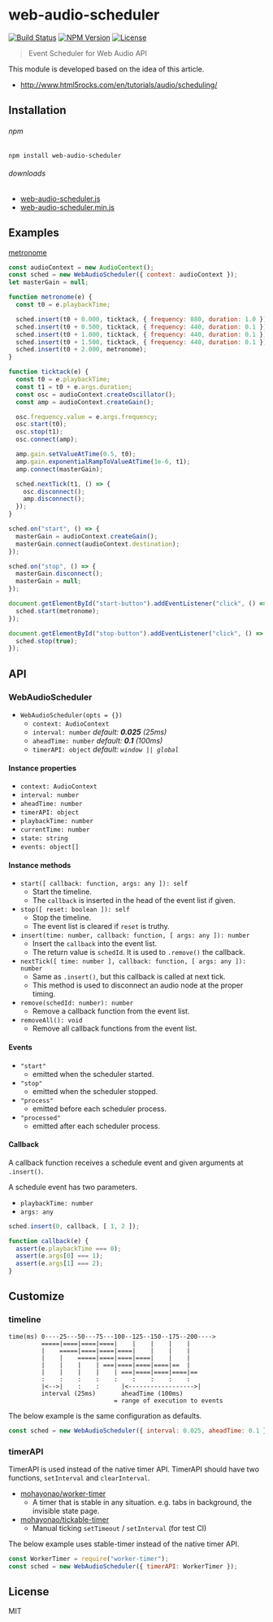 # web-audio-scheduler
[![Build Status](http://img.shields.io/travis/mohayonao/web-audio-scheduler.svg?style=flat-square)](https://travis-ci.org/mohayonao/web-audio-scheduler)
[![NPM Version](http://img.shields.io/npm/v/web-audio-scheduler.svg?style=flat-square)](https://www.npmjs.org/package/web-audio-scheduler)
[![License](http://img.shields.io/badge/license-MIT-brightgreen.svg?style=flat-square)](http://mohayonao.mit-license.org/)

> Event Scheduler for Web Audio API

This module is developed based on the idea of this article.

 - http://www.html5rocks.com/en/tutorials/audio/scheduling/

## Installation

###### npm

```
npm install web-audio-scheduler
```

###### downloads

- [web-audio-scheduler.js](https://raw.githubusercontent.com/mohayonao/web-audio-scheduler/master/build/web-audio-scheduler.js)
- [web-audio-scheduler.min.js](https://raw.githubusercontent.com/mohayonao/web-audio-scheduler/master/build/web-audio-scheduler.min.js)

## Examples

[metronome](http://mohayonao.github.io/web-audio-scheduler/)

```js
const audioContext = new AudioContext();
const sched = new WebAudioScheduler({ context: audioContext });
let masterGain = null;

function metronome(e) {
  const t0 = e.playbackTime;

  sched.insert(t0 + 0.000, ticktack, { frequency: 880, duration: 1.0 });
  sched.insert(t0 + 0.500, ticktack, { frequency: 440, duration: 0.1 });
  sched.insert(t0 + 1.000, ticktack, { frequency: 440, duration: 0.1 });
  sched.insert(t0 + 1.500, ticktack, { frequency: 440, duration: 0.1 });
  sched.insert(t0 + 2.000, metronome);
}

function ticktack(e) {
  const t0 = e.playbackTime;
  const t1 = t0 + e.args.duration;
  const osc = audioContext.createOscillator();
  const amp = audioContext.createGain();

  osc.frequency.value = e.args.frequency;
  osc.start(t0);
  osc.stop(t1);
  osc.connect(amp);

  amp.gain.setValueAtTime(0.5, t0);
  amp.gain.exponentialRampToValueAtTime(1e-6, t1);
  amp.connect(masterGain);

  sched.nextTick(t1, () => {
    osc.disconnect();
    amp.disconnect();
  });
}

sched.on("start", () => {
  masterGain = audioContext.createGain();
  masterGain.connect(audioContext.destination);
});

sched.on("stop", () => {
  masterGain.disconnect();
  masterGain = null;
});

document.getElementById("start-button").addEventListener("click", () => {
  sched.start(metronome);  
});

document.getElementById("stop-button").addEventListener("click", () => {
  sched.stop(true);
});
```

## API
### WebAudioScheduler
- `WebAudioScheduler(opts = {})`
  - `context: AudioContext`
  - `interval: number` _default: **0.025** (25ms)_
  - `aheadTime: number` _default: **0.1** (100ms)_
  - `timerAPI: object` _default: `window || global`_

#### Instance properties
- `context: AudioContext`
- `interval: number`
- `aheadTime: number`
- `timerAPI: object`
- `playbackTime: number`
- `currentTime: number`
- `state: string`
- `events: object[]`

#### Instance methods
- `start([ callback: function, args: any ]): self`
  - Start the timeline.
  - The `callback` is inserted in the head of the event list if given.
- `stop([ reset: boolean ]): self`
  - Stop the timeline.
  - The event list is cleared if `reset` is truthy.
- `insert(time: number, callback: function, [ args: any ]): number`
  - Insert the `callback` into the event list.
  - The return value is `schedId`. It is used to `.remove()` the callback.
- `nextTick([ time: number ], callback: function, [ args: any ]): number`
  - Same as `.insert()`, but this callback is called at next tick.
  - This method is used to disconnect an audio node at the proper timing.
- `remove(schedId: number): number`
  - Remove a callback function from the event list.
- `removeAll(): void`
  - Remove all callback functions from the event list.

#### Events
- `"start"`
  - emitted when the scheduler started.
- `"stop"`
  - emitted when the scheduler stopped.
- `"process"`
  - emitted before each scheduler process.
- `"processed"`
  - emitted after each scheduler process.

#### Callback
A callback function receives a schedule event and given arguments at `.insert()`.

A schedule event has two parameters.

  - `playbackTime: number`
  - `args: any`

```js
sched.insert(0, callback, [ 1, 2 ]);

function callback(e) {
  assert(e.playbackTime === 0);
  assert(e.args[0] === 1);
  assert(e.args[1] === 2);
}
```

## Customize

### timeline

```
time(ms) 0----25---50---75---100--125--150--175--200---->
         =====|====|====|====|    |    |    |    |
         |    =====|====|====|====|    |    |    |
         |    |    =====|====|====|====|    |    |
         |    |    |    | ===|====|====|====|==  |
         |    |    |    |    | ===|====|====|====|==
         :    :    :    :    :    :    :    :    :
         |<-->|    :    :      |<------------------>|
         interval (25ms)       aheadTime (100ms)
                             = range of execution to events
```

The below example is the same configuration as defaults.

```js
const sched = new WebAudioScheduler({ interval: 0.025, aheadTime: 0.1 });
```

### timerAPI

TimerAPI is used instead of the native timer API. TimerAPI should have two functions, `setInterval` and `clearInterval`.

- [mohayonao/worker-timer](https://github.com/mohayonao/worker-timer)
  - A timer that is stable in any situation. e.g. tabs in background, the invisible state page.
- [mohayonao/tickable-timer](https://github.com/mohayonao/tickable-timer)
  - Manual ticking `setTimeout` / `setInterval` (for test CI)

The below example uses stable-timer instead of the native timer API.

```js
const WorkerTimer = require("worker-timer");
const sched = new WebAudioScheduler({ timerAPI: WorkerTimer });
```

## License

MIT
